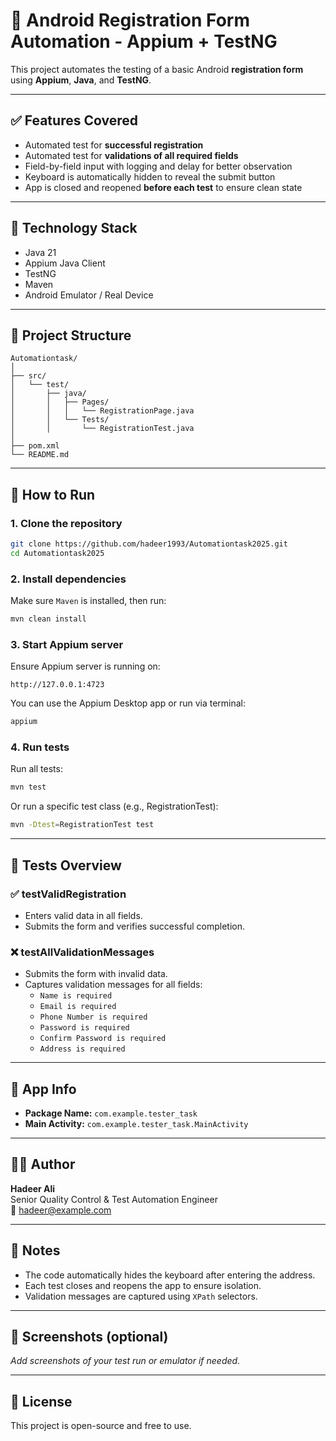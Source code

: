 # 📱 Android Registration Form Automation - Appium + TestNG

This project automates the testing of a basic Android **registration form** using **Appium**, **Java**, and **TestNG**.

---

## ✅ Features Covered

- Automated test for **successful registration**
- Automated test for **validations of all required fields**
- Field-by-field input with logging and delay for better observation
- Keyboard is automatically hidden to reveal the submit button
- App is closed and reopened **before each test** to ensure clean state

---

## 🧪 Technology Stack

- Java 21  
- Appium Java Client  
- TestNG  
- Maven  
- Android Emulator / Real Device

---

## 📂 Project Structure

```
Automationtask/
│
├── src/
│   └── test/
│       ├── java/
│       │   ├── Pages/
│       │   │   └── RegistrationPage.java
│       │   └── Tests/
│       │       └── RegistrationTest.java
│
├── pom.xml
└── README.md
```

---

## 🚀 How to Run

### 1. Clone the repository

```bash
git clone https://github.com/hadeer1993/Automationtask2025.git
cd Automationtask2025
```

### 2. Install dependencies

Make sure `Maven` is installed, then run:

```bash
mvn clean install
```

### 3. Start Appium server

Ensure Appium server is running on:

```
http://127.0.0.1:4723
```

You can use the Appium Desktop app or run via terminal:

```bash
appium
```

### 4. Run tests

Run all tests:

```bash
mvn test
```

Or run a specific test class (e.g., RegistrationTest):

```bash
mvn -Dtest=RegistrationTest test
```

---

## 📝 Tests Overview

### ✅ testValidRegistration

- Enters valid data in all fields.
- Submits the form and verifies successful completion.

### ❌ testAllValidationMessages

- Submits the form with invalid data.
- Captures validation messages for all fields:
  - `Name is required`
  - `Email is required`
  - `Phone Number is required`
  - `Password is required`
  - `Confirm Password is required`
  - `Address is required`

---

## 📱 App Info

- **Package Name:** `com.example.tester_task`  
- **Main Activity:** `com.example.tester_task.MainActivity`

---

## 🙋‍♀️ Author

**Hadeer Ali**  
Senior Quality Control & Test Automation Engineer  
📧 hadeer@example.com

---

## 📌 Notes

- The code automatically hides the keyboard after entering the address.
- Each test closes and reopens the app to ensure isolation.
- Validation messages are captured using `XPath` selectors.

---

## 📸 Screenshots (optional)

_Add screenshots of your test run or emulator if needed._

---

## 📃 License

This project is open-source and free to use.

